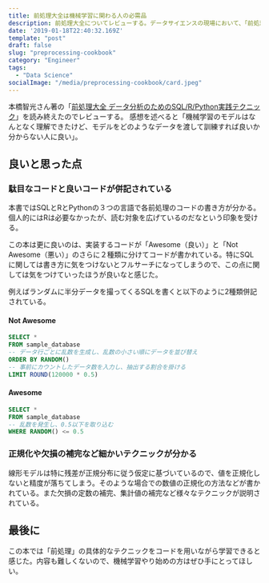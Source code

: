 ```yaml
---
title: 前処理大全は機械学習に関わる人の必需品
description: 前処理大全についてレビューする。データサイエンスの現場において、「前処理」と呼ばれるデータの整形に多くの時間を費やす。この本は前処理にのみ特化して説明が書かれている。
date: '2019-01-18T22:40:32.169Z'
template: "post"
draft: false
slug: "preprocessing-cookbook"
category: "Engineer"
tags:
  - "Data Science"
socialImage: "/media/preprocessing-cookbook/card.jpeg"
---
```


本橋智光さん著の「<a href="https://amzn.to/2TWldLy" target="_blank">前処理大全 データ分析のためのSQL/R/Python実践テクニック</a>」を読み終えたのでレビューする。
感想を述べると「<span class="strong">機械学習のモデルはなんとなく理解できたけど、モデルをどのようなデータを渡して訓練すれば良いか分からない人に良い</strong>」。

<!-- <iframe style="width:120px;height:240px;" marginwidth="0" marginheight="0" scrolling="no" frameborder="0" src="https://rcm-fe.amazon-adsystem.com/e/cm?ref=qf_sp_asin_til&t=tamanyan0a1-22&m=amazon&o=9&p=8&l=as1&IS1=1&detail=1&asins=4774196479&linkId=509edc3694525316204459e8caaba708&bc1=FFFFFF&lt1=_top&fc1=333333&lc1=0066C0&bg1=FFFFFF&f=ifr">
</iframe> -->

## 良いと思った点

### 駄目なコードと良いコードが併記されている

本書ではSQLとRとPythonの３つの言語で各前処理のコードの書き方が分かる。個人的にはRは必要なかったが、読む対象を広げているのだなという印象を受ける。 

<!--more-->

この本は更に良いのは、実装するコードが「Awesome（良い）」と「Not Awesome（悪い）」のさらに２種類に分けてコードが書かれている。特にSQLに関しては書き方に気をつけないとフルサーチになってしまうので、この点に関しては気をつけていったほうが良いなと感じた。

例えばランダムに半分データを撮ってくるSQLを書くと以下のように2種類併記されている。

#### Not Awesome
```sql
SELECT *
FROM sample_database
-- データ行ごとに乱数を生成し、乱数の小さい順にデータを並び替え
ORDER BY RANDOM()
-- 事前にカウントしたデータ数を入力し、抽出する割合を掛ける
LIMIT ROUND(120000 * 0.5)
```

#### Awesome
```sql
SELECT *
FROM sample_database
-- 乱数を発生し、0.5以下を取り込む
WHERE RANDOM() <= 0.5
```

### 正規化や欠損の補完など細かいテクニックが分かる

線形モデルは特に残差が正規分布に従う仮定に基づいているので、値を正規化しないと精度が落ちてしまう。そのような場合での数値の正規化の方法などが書かれている。また欠損の定数の補完、集計値の補完など様々なテクニックが説明されている。

## 最後に

この本では「前処理」の具体的なテクニックをコードを用いながら学習できると感じた。内容も難しくないので、機械学習やり始めの方はぜひ手にとってほしい。

<!-- <iframe style="width:120px;height:240px;" marginwidth="0" marginheight="0" scrolling="no" frameborder="0" src="https://rcm-fe.amazon-adsystem.com/e/cm?ref=qf_sp_asin_til&t=tamanyan0a1-22&m=amazon&o=9&p=8&l=as1&IS1=1&detail=1&asins=4774196479&linkId=509edc3694525316204459e8caaba708&bc1=FFFFFF&lt1=_top&fc1=333333&lc1=0066C0&bg1=FFFFFF&f=ifr">
</iframe> -->